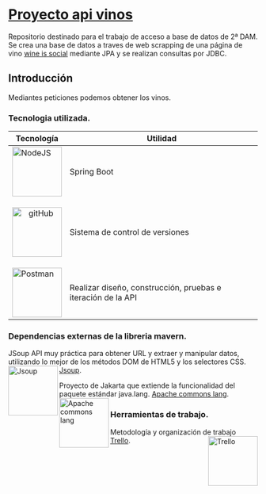 # [Proyecto api vinos](http://localhost:8080)

Repositorio destinado para el trabajo de acceso a base de datos de 2ª DAM. Se crea una base de datos a traves de web scrapping de una página de vino [wine is social](https://wineissocial.com/) mediante JPA y se realizan consultas por JDBC.



## Introducción

Mediantes peticiones podemos obtener los vinos. 

### Tecnologia utilizada.


| Tecnología | Utilidad |
| ------------------------------------ | --------- |
|<img align="center" src="https://upload.wikimedia.org/wikipedia/commons/thumb/4/44/Spring_Framework_Logo_2018.svg/1200px-Spring_Framework_Logo_2018.svg.png" width="100" alt="NodeJS">|Spring Boot |
|<p align="center"><img src="https://logos-world.net/wp-content/uploads/2020/11/GitHub-Logo-700x394.png" width="100" alt="gitHub">|Sistema de control de versiones |
|<img align="center" src="https://encrypted-tbn0.gstatic.com/images?q=tbn:ANd9GcSEhwv2Rja5M3emJCaj_oGEoDjBNFqT_QYVTp5PUaaajTRTRYmjLsoa3-kHcd2r5omts9Q&usqp=CAU" width="100" alt="Postman">|Realizar diseño, construcción, pruebas e iteración de la API |


### Dependencias externas de la libreria mavern.

JSoup API muy práctica para obtener URL y extraer y manipular datos, utilizando lo mejor de los métodos DOM de HTML5 y los selectores CSS. [Jsoup](https://mvnrepository.com/artifact/org.jsoup/jsoup).<img align="left" src="https://i.pcmag.com/imagery/reviews/04C2m2ye5UfXyb5x5WWIsZ4-19..v1625759628.png" width="100" alt="Jsoup"> 

Proyecto de Jakarta que extiende la funcionalidad del paquete estándar java.lang. [Apache commons lang](https://mvnrepository.com/artifact/org.apache.commons/commons-lang3).<img align="left" src="https://upload.wikimedia.org/wikipedia/commons/thumb/5/5f/Apache_Commons_logo.svg/1200px-Apache_Commons_logo.svg.png" width="100" alt="Apache commons lang"> 


### Herramientas de trabajo.

Metodología y organización de trabajo [Trello](https://trello.com/).<img align="right" src="https://i.pcmag.com/imagery/reviews/04C2m2ye5UfXyb5x5WWIsZ4-19..v1625759628.png" width="100" alt="Trello"> 


